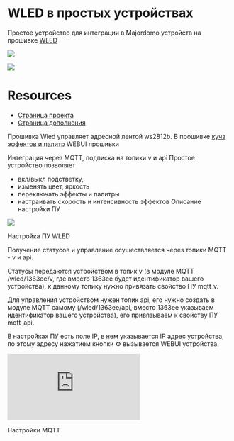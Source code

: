 # WLED в простых устройствах

Простое устройство для интеграции в Majordomo устройств на прошивке [WLED](https://github.com/Aircoookie/WLED)

![](https://connect.smartliving.ru/cms/data_images/1450_image.png)

![](https://connect.smartliving.ru/cms/data_images/1449_image.png)

# Resources

 * [Страница проекта](https://connect.smartliving.ru/tasks/681.html) 
 * [Страница дополнения](https://connect.smartliving.ru/addons/category6/234.html)

Прошивка Wled управляет адресной лентой ws2812b.
В прошивке [куча эффектов и палитр](https://github.com/Aircoookie/WLED/wiki/List-of-effects-and-palettes)
WEBUI прошивки

Интеграция через MQTT, подписка на топики v и api
Простое устройство позволяет
 -  вкл/выкл подстветку,
 -  изменять цвет, яркость
 -  переключать эффекты и палитры
 -  настраивать скорость и интенсивность эффектов
Описание настройки ПУ

![](https://connect.smartliving.ru/cms/data_images/1449_image.png)

Настройка ПУ WLED

Получение статусов и управление осуществляется через топики MQTT - v и api.

Статусы передаются устройством в топик v (в модуле MQTT /wled/1363ee/v, где вместо 1363ee будет идентификатор вашего устройства), к данному топику нужно привязать свойство ПУ mqtt_v.

Для управления устройством нужен топик api, его нужно создать в модуле MQTT самому (/wled/1363ee/api, вместо 1363ee указываем идентификатор вашего устройства), его привязываем к свойству ПУ mqtt_api.

В настройках ПУ есть поле IP, в нем указывается IP адрес устройства, по этому адресу нажатием кнопки ⚙️ вызывается WEBUI устройства.

![](https://mjdm.ru/forum/download/file.php?id=18626)

Настройки MQTT
